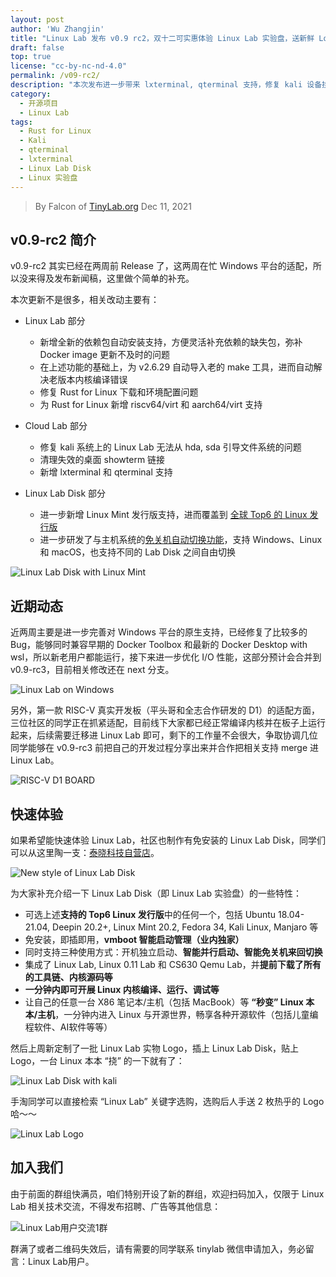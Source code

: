 ```yaml
---
layout: post
author: 'Wu Zhangjin'
title: "Linux Lab 发布 v0.9 rc2，双十二可实惠体验 Linux Lab 实验盘，送新鲜 Logo 贴纸"
draft: false
top: true
license: "cc-by-nc-nd-4.0"
permalink: /v09-rc2/
description: "本次发布进一步带来 lxterminal, qterminal 支持，修复 kali 设备挂载问题，并新增 Rust for Linux 的 riscv64 和 aarch64 支持"
category:
  - 开源项目
  - Linux Lab
tags:
  - Rust for Linux
  - Kali
  - qterminal
  - lxterminal
  - Linux Lab Disk
  - Linux 实验盘
---
```


> By Falcon of [TinyLab.org][1]
> Dec 11, 2021

## v0.9-rc2 简介

v0.9-rc2 其实已经在两周前 Release 了，这两周在忙 Windows 平台的适配，所以没来得及发布新闻稿，这里做个简单的补充。

本次更新不是很多，相关改动主要有：

* Linux Lab 部分
    * 新增全新的依赖包自动安装支持，方便灵活补充依赖的缺失包，弥补 Docker image 更新不及时的问题
    * 在上述功能的基础上，为 v2.6.29 自动导入老的 make 工具，进而自动解决老版本内核编译错误
    * 修复 Rust for Linux 下载和环境配置问题
    * 为 Rust for Linux 新增 riscv64/virt 和 aarch64/virt 支持

* Cloud Lab 部分
    * 修复 kali 系统上的 Linux Lab 无法从 hda, sda 引导文件系统的问题
    * 清理失效的桌面 showterm 链接
    * 新增 lxterminal 和 qterminal 支持

* Linux Lab Disk 部分
    * 进一步新增 Linux Mint 发行版支持，进而覆盖到 [全球 Top6 的 Linux 发行版](http://tinylab.org/linux-lab-distro/)
    * 进一步研发了与主机系统的[免关机自动切换功能](https://www.zhihu.com/zvideo/1449777219618504704)，支持 Windows、Linux 和 macOS，也支持不同的 Lab Disk 之间自由切换

![Linux Lab Disk with Linux Mint](/wp-content/uploads/2021/11/linux-lab-distros/mint-linux-lab-disk-desktop.jpg)

## 近期动态

近两周主要是进一步完善对 Windows 平台的原生支持，已经修复了比较多的 Bug，能够同时兼容早期的 Docker Toolbox 和最新的 Docker Desktop with wsl，所以新老用户都能运行，接下来进一步优化 I/O 性能，这部分预计会合并到 v0.9-rc3，目前相关修改还在 next 分支。

![Linux Lab on Windows](/wp-content/uploads/2021/12/linux-lab/linux-lab-on-windows.jpg)

另外，第一款 RISC-V 真实开发板（平头哥和全志合作研发的 D1）的适配方面，三位社区的同学正在抓紧适配，目前线下大家都已经正常编译内核并在板子上运行起来，后续需要迁移进 Linux Lab 即可，剩下的工作量不会很大，争取协调几位同学能够在 v0.9-rc3 前把自己的开发过程分享出来并合作把相关支持 merge 进 Linux Lab。

![RISC-V D1 BOARD](/wp-content/uploads/2021/11/linux-lab/riscv-d1.jpg)

## 快速体验

如果希望能快速体验 Linux Lab，社区也制作有免安装的 Linux Lab Disk，同学们可以从这里陶一支：[泰晓科技自营店](https://shop155917374.taobao.com/)。

![New style of Linux Lab Disk](/wp-content/uploads/2021/11/linux-lab//linux-lab-disk-new-style.jpg)

为大家补充介绍一下 Linux Lab Disk（即 Linux Lab 实验盘）的一些特性：

* 可选上述**支持的 Top6 Linux 发行版**中的任何一个，包括 Ubuntu 18.04-21.04, Deepin 20.2+, Linux Mint 20.2, Fedora 34, Kali Linux, Manjaro 等
* 免安装，即插即用，**vmboot 智能启动管理（业内独家）**
* 同时支持三种使用方式：开机独立启动、**智能并行启动、智能免关机来回切换**
* 集成了 Linux Lab, Linux 0.11 Lab 和 CS630 Qemu Lab，并**提前下载了所有的工具链、内核源码等**
* **一分钟内即可开展 Linux 内核编译、运行、调试等**
* 让自己的任意一台 X86 笔记本/主机（包括 MacBook）等 **“秒变” Linux 本本/主机**，一分钟内进入 Linux 与开源世界，畅享各种开源软件（包括儿童编程软件、AI软件等等）

然后上周新定制了一批 Linux Lab 实物 Logo，插上 Linux Lab Disk，贴上 Logo，一台 Linux 本本 “挠” 的一下就有了：

![Linux Lab Disk with kali](/wp-content/uploads/2021/12/linux-lab/linux-lab-disk-with-kali.png)

手淘同学可以直接检索 “Linux Lab” 关键字选购，选购后人手送 2 枚热乎的 Logo 哈～～

![Linux Lab Logo](/wp-content/uploads/2021/12/linux-lab/linux-lab-logo.png)

## 加入我们

由于前面的群组快满员，咱们特别开设了新的群组，欢迎扫码加入，仅限于 Linux Lab 相关技术交流，不得发布招聘、广告等其他信息：

![Linux Lab用户交流1群](/wp-content/uploads/2021/12/linux-lab/linux-lab-wechat-group.jpg)

群满了或者二维码失效后，请有需要的同学联系 tinylab 微信申请加入，务必留言：Linux Lab用户。

[1]: http://tinylab.org
